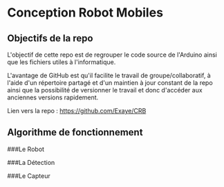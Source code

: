 # Conception Robot Mobiles

## Objectifs de la repo
L'objectif de cette repo est de regrouper le code source de l'Arduino ainsi que les fichiers utiles à l'informatique.

L'avantage de GitHub est qu'il facilite le travail de groupe/collaboratif, à l'aide d'un répertoire partagé et d'un maintien à jour constant de la repo ainsi que la possibilité de versionner le travail et donc d'accéder aux anciennes versions rapidement.

Lien vers la  repo : https://github.com/Exaye/CRB

## Algorithme de fonctionnement

###Le Robot

###La Détection

###Le Capteur
